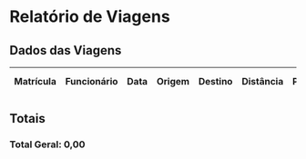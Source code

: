 # Relatório de Viagens

## Dados das Viagens

| Matrícula | Funcionário | Data | Origem | Destino | Distância | Preço | Total por Funcionário|
|-----------|-------------|------|--------|---------|-----------|-------|----------------------|

## Totais

### Total Geral: 0,00

